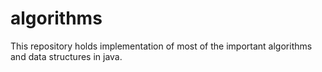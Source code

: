 # algorithms
This repository holds implementation of most of the important algorithms and data structures in java.
